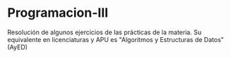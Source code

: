 # Programacion-III
Resolución de algunos ejercicios de las prácticas de la materia. Su equivalente en licenciaturas y APU es "Algoritmos y Estructuras de Datos" (AyED)
